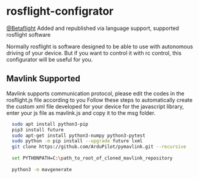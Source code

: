 # rosflight-configrator

[@Betaflight](https://github.com/betaflight/betaflight-configurator/releases) Added and republished via language support, supported rosflight software

Normally rosflight is software designed to be able to use with autonomous driving of your device. But if you want to control it with rc control, this configurator will be useful for you.

## Mavlink Supported 

Mavlink supports communication protocol, please edit the codes in the rosflight.js file according to you
Follow these steps to automatically create the custom xml file developed for your device for the javascript library, enter your js file as mavlink.js and copy it to the msg folder.

```bash 
  sudo apt install python3-pip
  pip3 install future
  sudo apt-get install python3-numpy python3-pytest
  sudo python -m pip install --upgrade future lxml
  git clone https://github.com/ArduPilot/pymavlink.git --recursive 
  
  set PYTHONPATH=C:\path_to_root_of_cloned_mavlink_repository
  
  python3 -m mavgenerate
  
```
